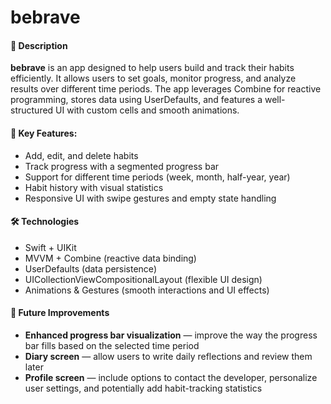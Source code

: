 # bebrave

#### 📝 **Description**

**bebrave** is an app designed to help users build and track their habits efficiently. It allows users to set goals, monitor progress, and analyze results over different time periods. The app leverages Combine for reactive programming, stores data using UserDefaults, and features a well-structured UI with custom cells and smooth animations.

#### 🚀 **Key Features:**

* Add, edit, and delete habits
* Track progress with a segmented progress bar
* Support for different time periods (week, month, half-year, year)
* Habit history with visual statistics
* Responsive UI with swipe gestures and empty state handling

#### 🛠 **Technologies**

* Swift + UIKit
* MVVM + Combine (reactive data binding)
* UserDefaults (data persistence)
* UICollectionViewCompositionalLayout (flexible UI design)
* Animations & Gestures (smooth interactions and UI effects)

#### 🔮 **Future Improvements**

* **Enhanced progress bar visualization** — improve the way the progress bar fills based on the selected time period
* **Diary screen** — allow users to write daily reflections and review them later
* **Profile screen** — include options to contact the developer, personalize user settings, and potentially add habit-tracking statistics
